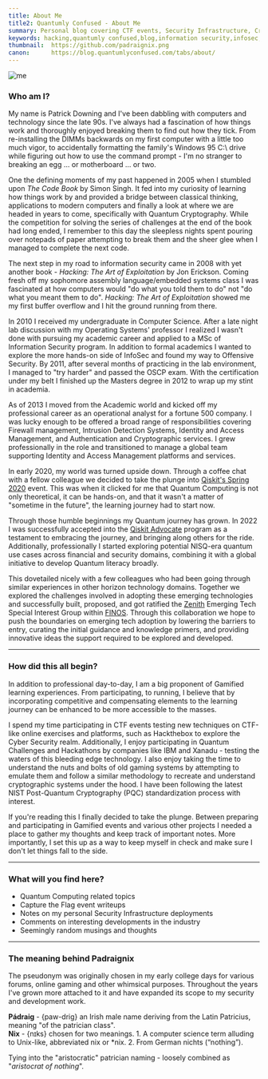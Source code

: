 ```yaml
---
title: About Me
title2: Quantumly Confused - About Me
summary: Personal blog covering CTF events, Security Infrastructure, Cryptography, Innovation, Quantum Technology and related adventures
keywords: hacking,quantumly confused,blog,information security,infosec,hackthebox,quantum computing,quantum technology,emulation,emulators,reverse engineering,innovation
thumbnail:  https://github.com/padraignix.png
canon:      https://blog.quantumlyconfused.com/tabs/about/
---
```



![me](/assets/headshot.png)

### Who am I?

My name is Patrick Downing and I've been dabbling with computers and technology since the late 90s. I've always had a fascination of how things work and thoroughly enjoyed breaking them to find out how they tick. From re-installing the DIMMs backwards on my first computer with a little too much vigor, to accidentally formatting the family's Windows 95 C:\ drive while figuring out how to use the command prompt - I'm no stranger to breaking an egg ... or motherboard ... or two.

One the defining moments of my past happened in 2005 when I stumbled upon <i>The Code Book</i> by Simon Singh. It fed into my curiosity of learning how things work by and provided a bridge between classical thinking, applications to modern computers and finally a look at where we are headed in years to come, specifically with Quantum Cryptography. While the competition for solving the series of challenges at the end of the book had long ended, I remember to this day the sleepless nights spent pouring over notepads of paper attempting to break them and the sheer glee when I managed to complete the next code.

The next step in my road to information security came in 2008 with yet another book - <i>Hacking: The Art of Exploitation</i> by Jon Erickson. Coming fresh off my sophomore assembly language/embedded systems class I was fascinated at how computers would "do what you told them to do" not "do what you meant them to do". <i>Hacking: The Art of Exploitation</i> showed me my first buffer overflow and I hit the ground running from there.

In 2010 I received my undergraduate in Computer Science. After a late night lab discussion with my Operating Systems' professor I realized I wasn't done with pursuing my academic career and applied to a MSc of Information Security program. In addition to formal academics I wanted to explore the more hands-on side of InfoSec and found my way to Offensive Security. By 2011, after several months of practicing in the lab environment, I managed to "try harder" and passed the OSCP exam. With the certification under my belt I finished up the Masters degree in 2012 to wrap up my stint in academia.

As of 2013 I moved from the Academic world and kicked off my professional career as an operational analyst for a fortune 500 company. I was lucky enough to be offered a broad range of responsibilities covering Firewall management, Intrusion Detection Systems, Identity and Access Management, and Authentication and Cryptographic services. I grew professionally in the role and transitioned to manage a global team supporting Identity and Access Management platforms and services. 

In early 2020, my world was turned upside down. Through a coffee chat with a fellow colleague we decided to take the plunge into [Qiskit's Spring 2020](https://blog.quantumlyconfused.com/quantum-computing/2020/05/09/ibm-quantum-challenge/) event. This was when it clicked for me that Quantum Computing is not only theoretical, it can be hands-on, and that it wasn't a matter of "sometime in the future", the learning journey had to start now.

Through those humble beginnings my Quantum journey has grown. In 2022 I was successfully accepted into the [Qiskit Advocate](https://qiskit.org/advocates/) program as a testament to embracing the journey, and bringing along others for the ride. Additionally, professionally I started exploring potential NISQ-era quantum use cases across financial and security domains, combining it with a global initiative to develop Quantum literacy broadly.

This dovetailed nicely with a few colleagues who had been going through similar experiences in other horizon technology domains. Together we explored the challenges involved in adopting these emerging technologies and successfully built, proposed, and got ratified the [Zenith](https://github.com/finos/zenith) Emerging Tech Special Interest Group within [FINOS](https://finos.org/). Through this collaboration we hope to push the boundaries on emerging tech adoption by lowering the barriers to entry, curating the initial guidance and knowledge primers, and providing innovative ideas the support required to be explored and developed.

---
      
### How did this all begin?

In addition to professional day-to-day, I am a big proponent of Gamified learning experiences. From participating, to running, I believe that by incorporating competitive and compensating elements to the learning journey can be enhanced to be more accessible to the masses.

I spend my time participating in CTF events testing new techniques on CTF-like online exercises and platforms, such as Hackthebox to explore the Cyber Security realm. Additionally, I enjoy participating in Quantum Challenges and Hackathons by companies like IBM and Xanadu - testing the waters of this bleeding edge technology. I also enjoy taking the time to understand the nuts and bolts of old gaming systems by attempting to emulate them and follow a similar methodology to recreate and understand cryptographic systems under the hood. I have been following the latest NIST Post-Quantum Cryptography (PQC) standardization process with interest.

If you're reading this I finally decided to take the plunge. Between preparing and participating in Gamified events and various other projects I needed a place to gather my thoughts and keep track of important notes. More importantly, I set this up as a way to keep myself in check and make sure I don't let things fall to the side.

---

### What will you find here?

<ul>
    <li>Quantum Computing related topics</li>
    <li>Capture the Flag event writeups</li>
    <li>Notes on my personal Security Infrastructure deployments</li>
    <li>Comments on interesting developments in the industry</li>
    <li>Seemingly random musings and thoughts</li>
</ul>

---
      
### The meaning behind Padraignix

The pseudonym was originally chosen in my early college days for various forums, online gaming and other whimsical purposes. Throughout the years I've grown more attached to it and have expanded its scope to my security and development work.

<b>Pádraig</b> - {paw-drig} an Irish male name deriving from the Latin Patricius, meaning "of the patrician class".  
<b>Nix</b> - {nɪks} chosen for two meanings. 1. A computer science term alluding to Unix-like, abbreviated nix or *nix. 2. From German nichts (“nothing”).

Tying into the "aristocratic" patrician naming - loosely combined as "<i>aristocrat of nothing</i>".

